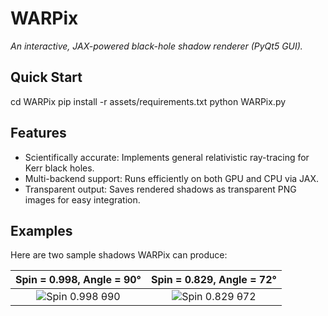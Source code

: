 # WARPix
*An interactive, JAX-powered black-hole shadow renderer (PyQt5 GUI).*

## Quick Start

cd WARPix
pip install -r assets/requirements.txt
python WARPix.py


## Features
* Scientifically accurate: Implements general relativistic ray-tracing for Kerr black holes.
* Multi-backend support: Runs efficiently on both GPU and CPU via JAX.
* Transparent output: Saves rendered shadows as transparent PNG images for easy integration.

## Examples

Here are two sample shadows WARPix can produce:

| Spin = 0.998, Angle = 90°                       | Spin = 0.829, Angle = 72°                       |
|:----------------------------------------------:|:----------------------------------------------:|
| ![Spin 0.998 θ90](https://github.com/user-attachments/assets/3604f1a2-2ac8-48f9-bd6e-4a2b30767b8b) | ![Spin 0.829 θ72](https://github.com/user-attachments/assets/c39b799d-1c43-44c9-bcb0-84c1c9266c91) |


